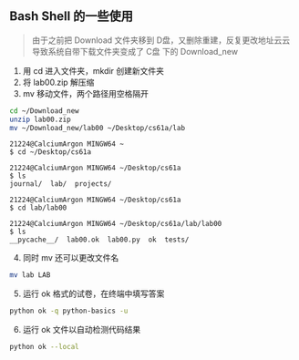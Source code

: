 ## Bash Shell 的一些使用

> 由于之前把 Download 文件夹移到 D盘，又删除重建，反复更改地址云云
> 导致系统自带下载文件夹变成了 C盘 下的 Download_new


1. 用 cd 进入文件夹，mkdir 创建新文件夹
2. 将 lab00.zip 解压缩
3. mv 移动文件，两个路径用空格隔开

```bash
cd ~/Download_new
unzip lab00.zip
mv ~/Download_new/lab00 ~/Desktop/cs61a/lab
```

```shell script
21224@CalciumArgon MINGW64 ~
$ cd ~/Desktop/cs61a

21224@CalciumArgon MINGW64 ~/Desktop/cs61a
$ ls
journal/  lab/  projects/

21224@CalciumArgon MINGW64 ~/Desktop/cs61a
$ cd lab/lab00

21224@CalciumArgon MINGW64 ~/Desktop/cs61a/lab/lab00
$ ls
__pycache__/  lab00.ok  lab00.py  ok  tests/
```

4. 同时 mv 还可以更改文件名
```bash
mv lab LAB
```

5. 运行 ok 格式的试卷，在终端中填写答案
```bash
python ok -q python-basics -u
```

6. 运行 ok 文件以自动检测代码结果
```bash
python ok --local
```